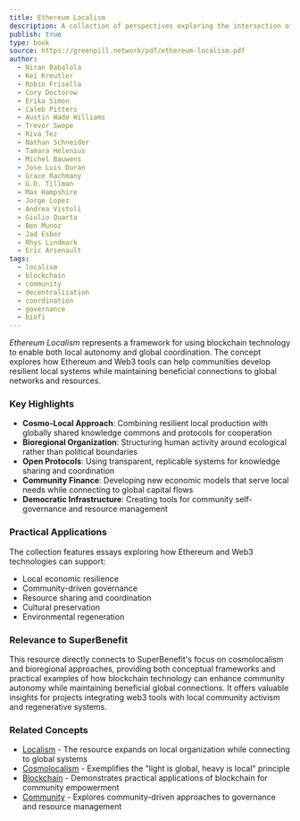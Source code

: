 ```yaml
---
title: Ethereum Localism
description: A collection of perspectives exploring the intersection of Ethereum and localism, examining how blockchain technology can support local communities while maintaining global coordination.
publish: true
type: book
source: https://greenpill.network/pdf/ethereum-localism.pdf
author:
  - Niran Babalola
  - Kei Kreutler
  - Robin Frisella
  - Cory Doctorow
  - Erika Simon
  - Caleb Pitters
  - Austin Wade Williams
  - Trevor Swope
  - Riva Tez
  - Nathan Schneider
  - Tamara Helenius
  - Michel Bauwens
  - Jose Luis Duran
  - Grace Rachmany
  - G.D. Tillman
  - Max Hampshire
  - Jorge Lopez
  - Andrea Vistoli
  - Giulio Quarta
  - Ben Munoz
  - Jad Esber
  - Rhys Lindmark
  - Eric Arsenault
tags:
  - localism
  - blockchain
  - community
  - decentralization
  - coordination
  - governance
  - biofi
---
```


*Ethereum Localism* represents a framework for using blockchain technology to enable both local autonomy and global coordination. The concept explores how Ethereum and Web3 tools can help communities develop resilient local systems while maintaining beneficial connections to global networks and resources.

### Key Highlights

- **Cosmo-Local Approach**: Combining resilient local production with globally shared knowledge commons and protocols for cooperation
- **Bioregional Organization**: Structuring human activity around ecological rather than political boundaries
- **Open Protocols**: Using transparent, replicable systems for knowledge sharing and coordination
- **Community Finance**: Developing new economic models that serve local needs while connecting to global capital flows
- **Democratic Infrastructure**: Creating tools for community self-governance and resource management

### Practical Applications

The collection features essays exploring how Ethereum and Web3 technologies can support:
- Local economic resilience
- Community-driven governance 
- Resource sharing and coordination
- Cultural preservation
- Environmental regeneration

### Relevance to SuperBenefit

This resource directly connects to SuperBenefit's focus on cosmolocalism and bioregional approaches, providing both conceptual frameworks and practical examples of how blockchain technology can enhance community autonomy while maintaining beneficial global connections. It offers valuable insights for projects integrating web3 tools with local community activism and regenerative systems.

### Related Concepts

- [Localism](/tags/localism.md) - The resource expands on local organization while connecting to global systems
- [Cosmolocalism](/tags/cosmolocalism.md) - Exemplifies the "light is global, heavy is local" principle
- [Blockchain](/tags/blockchain.md) - Demonstrates practical applications of blockchain for community empowerment
- [Community](/tags/community.md) - Explores community-driven approaches to governance and resource management
